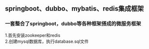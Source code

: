 ## springboot、dubbo、mybatis、redis集成框架
### 一套整合了springboot，dubbo等各种框架搭成的微服务框架
1.首先安装zookeeper和redis<br>
2.创建mysql数据库，执行database.sql文件